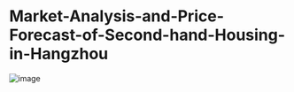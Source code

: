 # Market-Analysis-and-Price-Forecast-of-Second-hand-Housing-in-Hangzhou

![image](https://github.com/Aheadlyk/Market-Analysis-and-Price-Forecast-of-Second-hand-Housing-in-Hangzhou/blob/main/images/%E6%95%B0%E6%8D%AE%E5%88%86%E6%9E%90%E6%80%9D%E7%BB%B4%E5%AF%BC%E5%9B%BE.png)

